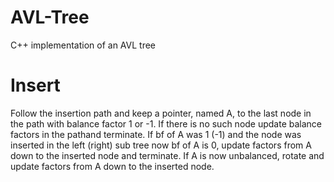 # AVL-Tree
C++ implementation of an AVL tree

# Insert
Follow the insertion path and keep a pointer, named A, to the last node in the path with balance factor 1 or -1. If there is no such node update balance factors in the pathand terminate. If bf of A was 1 (-1) and the node was inserted in the left (right) sub tree now bf of A is 0, update factors from A down to the inserted node and terminate. If A is now unbalanced, rotate and update factors from A down to the inserted node.
